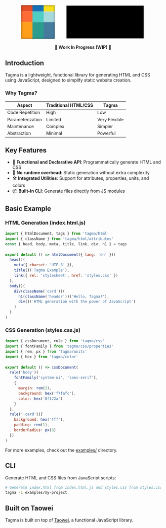 <div align="center">
  <a href="https://github.com/justbyitself/tagma">
    <img src="https://raw.githubusercontent.com/justbyitself/tagma/main/tagma.svg" alt="Tagma logo" width="400"/>
  </a>
  
  **🚧 Work In Progress (WIP) 🚧**
</div>

## Introduction

Tagma is a lightweight, functional library for generating HTML and CSS using JavaScript, designed to simplify static website creation.

### Why Tagma?

| Aspect | Traditional HTML/CSS | Tagma |
|--------|------------------|-------|
| Code Repetition | High | Low |
| Parameterization | Limited | Very Flexible |
| Maintenance | Complex | Simpler |
| Abstraction | Minimal | Powerful |

## Key Features

- 🧩 **Functional and Declarative API**: Programmatically generate HTML and CSS
- 🚀 **No runtime overhead**: Static generation without extra complexity
- 🛠 **Integrated Utilities**: Support for attributes, properties, units, and colors
- 📦 **Built-in CLI**: Generate files directly from JS modules

## Basic Example

### HTML Generation (index.html.js)

```javascript
import { htmlDocument, tags } from 'tagma/html'
import { className } from 'tagma/html/attributes'
const { head, body, meta, title, link, div, h1 } = tags

export default () => htmlDocument({ lang: 'en' })(
  head()(
    meta({ charset: 'UTF-8' }),
    title()('Tagma Example'),
    link({ rel: 'stylesheet', href: 'styles.css' })
  ),
  body()(
    div(className('card'))(
      h1(className('header'))('Hello, Tagma!'),
      div()('HTML generation with the power of JavaScript')
    )
  )
)
```

### CSS Generation (styles.css.js)

```javascript
import { cssDocument, rule } from 'tagma/css'
import { fontFamily } from 'tagma/css/properties'
import { rem, px } from 'tagma/units'
import { hex } from 'tagma/color'

export default () => cssDocument(
  rule('body')(
    fontFamily('system-ui', 'sans-serif'),
    {
      margin: rem(2),
      background: hex('f7fafc'),
      color: hex('0f172a')
    }
  ),
  rule('.card')({
    background: hex('fff'),
    padding: rem(1),
    borderRadius: px(8)
  })
)
```

For more examples, check out the [examples/](examples/) directory.

## CLI

Generate HTML and CSS files from JavaScript scripts:

```bash
# Generate index.html from index.html.js and styles.css from styles.css.js in dist/
tagma -i examples/my-project
```

## Built on Taowei

Tagma is built on top of [Taowei](https://github.com/justbyitself/taowei), a functional JavaScript library.

